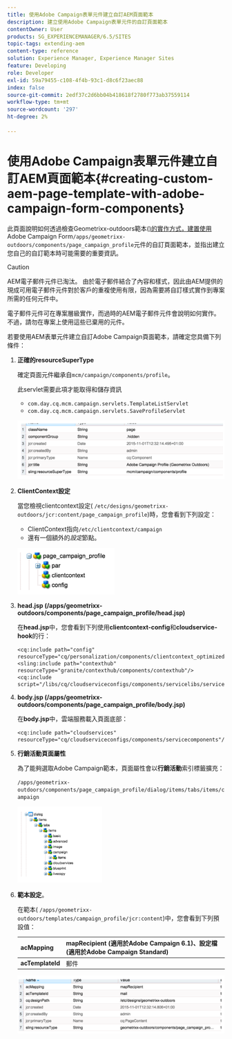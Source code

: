 ```yaml
---
title: 使用Adobe Campaign表單元件建立自訂AEM頁面範本
description: 建立使用Adobe Campaign表單元件的自訂頁面範本
contentOwner: User
products: SG_EXPERIENCEMANAGER/6.5/SITES
topic-tags: extending-aem
content-type: reference
solution: Experience Manager, Experience Manager Sites
feature: Developing
role: Developer
exl-id: 59a79455-c108-4f4b-93c1-d8c6f23aec88
index: false
source-git-commit: 2edf37c2d6bb04b418618f2780f773ab37559114
workflow-type: tm+mt
source-wordcount: '297'
ht-degree: 2%

---
```



# 使用Adobe Campaign表單元件建立自訂AEM頁面範本{#creating-custom-aem-page-template-with-adobe-campaign-form-components}

此頁面說明如何透過檢查Geometrixx-outdoors範本([)的實作方式，建置使用](/help/sites-authoring/adobe-campaign-components.md)Adobe Campaign Form`/apps/geometrixx-outdoors/components/page_campaign_profile`元件的自訂頁面範本，並指出建立您自己的自訂範本時可能需要的重要資訊。

>[!CAUTION]
>
>AEM電子郵件元件已淘汰。 由於電子郵件結合了內容和樣式，因此由AEM提供的現成可用電子郵件元件對於客戶的重複使用有限，因為需要將自訂樣式實作到專案所需的任何元件中。
>
>電子郵件元件可在專案層級實作，而過時的AEM電子郵件元件會說明如何實作。 不過，請勿在專案上使用這些已棄用的元件。


若要使用AEM表單元件建立自訂Adobe Campaign頁面範本，請確定您具備下列條件：

1. **正確的resourceSuperType**

   確定頁面元件繼承自`mcm/campaign/components/profile`。

   此servlet需要此項才能取得和儲存資訊

   * `com.day.cq.mcm.campaign.servlets.TemplateListServlet`
   * `com.day.cq.mcm.campaign.servlets.SaveProfileServlet`

   ![chlimage_1-201](assets/chlimage_1-201.png)

1. **ClientContext設定**

   當您檢視clientcontext設定( `/etc/designs/geometrixx-outdoors/jcr:content/page_campaign_profile`)時，您會看到下列設定：

   * ClientContext指向`/etc/clientcontext/campaign`
   * 還有一個額外的&#x200B;*設定*&#x200B;節點。

   ![chlimage_1-202](assets/chlimage_1-202.png)

1. **head.jsp (/apps/geometrixx-outdoors/components/page_campaign_profile/head.jsp)**

   在&#x200B;**head.jsp**&#x200B;中，您會看到下列使用&#x200B;**clientcontext-config**&#x200B;和&#x200B;**cloudservice-hook**&#x200B;的行：

   ```
   <cq:include path="config" resourceType="cq/personalization/components/clientcontext_optimized/config"/>
   <sling:include path="contexthub" resourceType="granite/contexthub/components/contexthub"/>
   <cq:include script="/libs/cq/cloudserviceconfigs/components/servicelibs/servicelibs.jsp"/>
   ```

1. **body.jsp (/apps/geometrixx-outdoors/components/page_campaign_profile/body.jsp)**

   在&#x200B;**body.jsp**&#x200B;中，雲端服務載入頁面底部：

   ```
   <cq:include path="cloudservices" resourceType="cq/cloudserviceconfigs/components/servicecomponents"/>
   ```

1. **行銷活動頁面屬性**

   為了能夠選取Adobe Campaign範本，頁面屬性會以&#x200B;**行銷活動**&#x200B;索引標籤擴充：

   `/apps/geometrixx-outdoors/components/page_campaign_profile/dialog/items/tabs/items/campaign`

   ![chlimage_1-203](assets/chlimage_1-203.png)

1. **範本設定**。

   在範本( `/apps/geometrixx-outdoors/templates/campaign_profile/jcr:content`)中，您會看到下列預設值：

   | **acMapping** | mapRecipient (適用於Adobe Campaign 6.1)、設定檔(適用於Adobe Campaign Standard) |
   |---|---|
   | **acTemplateId** | 郵件 |

   ![chlimage_1-204](assets/chlimage_1-204.png)
